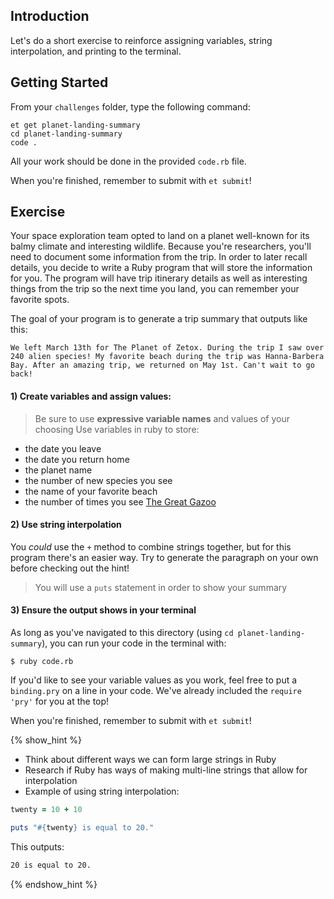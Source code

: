 ## Introduction

Let's do a short exercise to reinforce assigning variables, string interpolation, and printing to the terminal.

## Getting Started

From your `challenges` folder, type the following command:

```
et get planet-landing-summary
cd planet-landing-summary
code .
```

All your work should be done in the provided `code.rb` file.

When you're finished, remember to submit with `et submit`!

## Exercise

Your space exploration team opted to land on a planet well-known for its balmy climate and interesting wildlife. Because you're researchers, you'll need to document some information from the trip. In order to later recall details, you decide to write a Ruby program that will store the information for you. The program will have trip itinerary details as well as interesting things from the trip so the next time you land, you can remember your favorite spots.

The goal of your program is to generate a trip summary that outputs like this:  

```no-highlight
We left March 13th for The Planet of Zetox. During the trip I saw over 240 alien species! My favorite beach during the trip was Hanna-Barbera Bay. After an amazing trip, we returned on May 1st. Can't wait to go back!
```

#### 1) Create variables and assign values:   
> Be sure to use **expressive variable names** and values of your choosing
Use variables in ruby to store:

* the date you leave
* the date you return home
* the planet name
* the number of new species you see
* the name of your favorite beach
* the number of times you see [The Great Gazoo](https://en.wikipedia.org/wiki/The_Great_Gazoo)

#### 2) Use string interpolation

You _could_ use the `+` method to combine strings together, but for this program there's an easier way. Try to generate the paragraph on your own before checking out the hint!
> You will use a `puts` statement in order to show your summary

#### 3) Ensure the output shows in your terminal  

As long as you've navigated to this directory (using `cd planet-landing-summary`), you can run your code in the terminal with:

```
$ ruby code.rb
```

If you'd like to see your variable values as you work, feel free to put a `binding.pry` on a line in your code. We've already included the `require 'pry'` for you at the top!  

When you're finished, remember to submit with `et submit`!

{% show_hint %}
- Think about different ways we can form large strings in Ruby
- Research if Ruby has ways of making multi-line strings that allow for interpolation
- Example of using string interpolation:

```ruby
twenty = 10 + 10

puts "#{twenty} is equal to 20."
```  
This outputs:
```sh
20 is equal to 20.
```
{% endshow_hint %}
